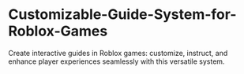 # Customizable-Guide-System-for-Roblox-Games
Create interactive guides in Roblox games: customize, instruct, and enhance player experiences seamlessly with this versatile system.
